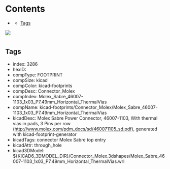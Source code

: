 



Contents
========

* [](#)
	* [Tags](#tags)
  
![][im]
# 

## Tags

- index: 3286
- hexID: 
- oompType: FOOTPRINT
- oompSize: kicad
- oompColor: kicad-footprints
- oompDesc: Connector_Molex
- oompIndex: Molex_Sabre_46007-1103_1x03_P7.49mm_Horizontal_ThermalVias
- oompName: kicad-footprints/Connector_Molex/Molex_Sabre_46007-1103_1x03_P7.49mm_Horizontal_ThermalVias
- kicadDesc: Molex Sabre Power Connector, 46007-1103, With thermal vias in pads, 3 Pins per row (http://www.molex.com/pdm_docs/sd/460071105_sd.pdf), generated with kicad-footprint-generator
- kicadTags: connector Molex Sabre top entry
- kicadAttr: through_hole
- kicad3DModel: ${KICAD6_3DMODEL_DIR}/Connector_Molex.3dshapes/Molex_Sabre_46007-1103_1x03_P7.49mm_Horizontal_ThermalVias.wrl



[im]: image.png
